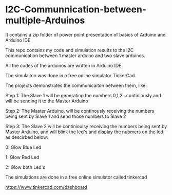 # I2C-Communnication-between-multiple-Arduinos
It contains a zip folder of power point presentation of basics of Arduino and Arduino IDE

This repo contains my code and simulation results to the I2C communication between 1 master arduino and two slave arduinos.

All the codes of the arduinos are written in Arduino IDE.

The simulaiton was done in a free online simulator TinkerCad.

The projects demonstrates the communicaiton between them, like:

Step 1: The Slave 1 will be generating the numbers 0,1,2...continiously and will be sending it to the Master Arduino

Step 2: The Master Arduino, will be continously receiving the numbers being sent by Slave 1 and send those numbers to Slave 2

Step 3: The Slave 2 will be continioulsy receiving the numbers being sent by Master Arduino, and will blink the led's and display the nubmers on the led as descirbed below:

0: Glow Blue Led

1: Glow Red Led

2: Glow both Led's

The simulations are done in a free online simulator called tinkercad

https://www.tinkercad.com/dashboard
